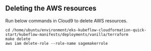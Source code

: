 ## Deleting the AWS resources

Run below commands in Cloud9 to delete AWS resources.

```shell
cd /home/ubuntu/environment/eks-kubeflow-cloudformation-quick-start/kubeflow-manifests/deployments/vanilla/terraform
make delete
aws iam delete-role --role-name sagemakerrole
```
